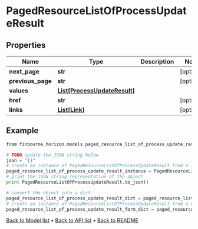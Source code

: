 # PagedResourceListOfProcessUpdateResult


## Properties
Name | Type | Description | Notes
------------ | ------------- | ------------- | -------------
**next_page** | **str** |  | [optional] 
**previous_page** | **str** |  | [optional] 
**values** | [**List[ProcessUpdateResult]**](ProcessUpdateResult.md) |  | 
**href** | **str** |  | [optional] 
**links** | [**List[Link]**](Link.md) |  | [optional] 

## Example

```python
from finbourne_horizon.models.paged_resource_list_of_process_update_result import PagedResourceListOfProcessUpdateResult

# TODO update the JSON string below
json = "{}"
# create an instance of PagedResourceListOfProcessUpdateResult from a JSON string
paged_resource_list_of_process_update_result_instance = PagedResourceListOfProcessUpdateResult.from_json(json)
# print the JSON string representation of the object
print PagedResourceListOfProcessUpdateResult.to_json()

# convert the object into a dict
paged_resource_list_of_process_update_result_dict = paged_resource_list_of_process_update_result_instance.to_dict()
# create an instance of PagedResourceListOfProcessUpdateResult from a dict
paged_resource_list_of_process_update_result_form_dict = paged_resource_list_of_process_update_result.from_dict(paged_resource_list_of_process_update_result_dict)
```
[Back to Model list](../README.md#documentation-for-models) &#8226; [Back to API list](../README.md#documentation-for-api-endpoints) &#8226; [Back to README](../README.md)


